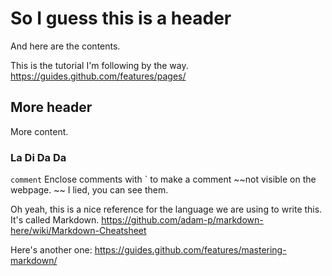 # So I guess this is a header
And here are the contents.

This is the tutorial I'm following by the way.
https://guides.github.com/features/pages/

## More header
More content.

### La Di Da Da
`comment`
Enclose comments with \` to make a comment ~~not visible on the webpage. ~~
I lied, you can see them.

Oh yeah, this is a nice reference for the language we are using to write this. It's called Markdown.
https://github.com/adam-p/markdown-here/wiki/Markdown-Cheatsheet

Here's another one: https://guides.github.com/features/mastering-markdown/
